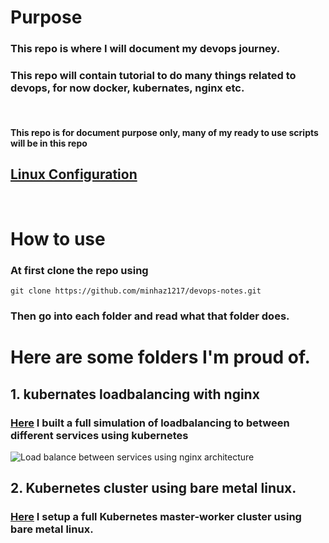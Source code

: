 # Purpose
### This repo is where I will document my **devops journey**. 

### This repo will contain tutorial to do many things related to devops, for now docker, kubernates, nginx etc.

<br>

#### This repo is for document purpose only, many of my ready to use scripts will be in this repo

## [Linux Configuration](https://github.com/minhaz1217/linux-configurations)

<br>

# How to use
### At first clone the repo using
`git clone https://github.com/minhaz1217/devops-notes.git`

### Then go into each folder and read what that folder does.

# Here are some folders I'm proud of.

## 1. kubernates loadbalancing with nginx

### [Here](https://github.com/minhaz1217/devops-notes/tree/master/24.%20kubernates%20loadbalancing%20with%20nginx) I built a full simulation of loadbalancing to between different services using **kubernetes**

![Load balance between services using nginx architecture](https://raw.githubusercontent.com/minhaz1217/devops-notes/master/24.%20kubernates%20loadbalancing%20with%20nginx/images/01_load%20balancing%20with%20kubernates%20and%20nginx.png)

## 2. Kubernetes cluster using bare metal linux.

### [Here](https://github.com/minhaz1217/devops-notes/tree/master/35.%20setup%20a%20kubernetes%20cluster) I setup a full Kubernetes master-worker cluster using bare metal linux.